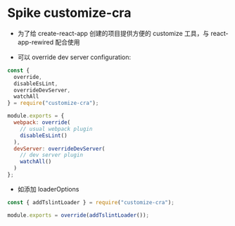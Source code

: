 # Spike customize-cra

- 为了给 create-react-app 创建的项目提供方便的 customize 工具，与 react-app-rewired 配合使用

- 可以 override dev server configuration:

```js
const {
  override,
  disableEsLint,
  overrideDevServer,
  watchAll
} = require("customize-cra");

module.exports = {
  webpack: override(
    // usual webpack plugin
    disableEsLint()
  ),
  devServer: overrideDevServer(
    // dev server plugin
    watchAll()
  )
};
```

- 如添加 loaderOptions

```js
const { addTslintLoader } = require("customize-cra");

module.exports = override(addTslintLoader());
```
